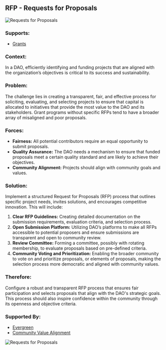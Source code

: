 ## RFP - Requests for Proposals

![Requests for Proposals](./output/illustrations/rfps.png)

### Supports:
* [Grants](./grants.html)

### Context:
In a DAO, efficiently identifying and funding projects that are aligned with the organization’s objectives is critical to its success and sustainability.

### Problem:
The challenge lies in creating a transparent, fair, and effective process for soliciting, evaluating, and selecting projects to ensure that capital is allocated to initiatives that provide the most value to the DAO and its stakeholders.  Grant programs without specific RFPs tend to have a broader array of misaligned and poor proposals.

### Forces:
- **Fairness:** All potential contributors require an equal opportunity to submit proposals.
- **Quality Assurance:** The DAO needs a mechanism to ensure that funded proposals meet a certain quality standard and are likely to achieve their objectives.
- **Community Alignment:** Projects should align with community goals and values.

### Solution:
Implement a structured Request for Proposals (RFP) process that outlines specific project needs, invites solutions, and encourages competitive innovation. This will include:
1. **Clear RFP Guidelines:** Creating detailed documentation on the submission requirements, evaluation criteria, and selection process.
2. **Open Submission Platform:** Utilizing DAO’s platforms to make all RFPs accessible to potential proposers and ensure submissions are transparent and open to community review.
3. **Review Committee:** Forming a committee, possibly with rotating membership, to evaluate proposals based on pre-defined criteria.
4. **Community Voting and Prioritization:** Enabling the broader community to vote on and prioritize proposals, or elements of proposals, making the selection process more democratic and aligned with community values.

### Therefore:
Configure a robust and transparent RFP process that ensures fair participation and selects proposals that align with the DAO's strategic goals. This process should also inspire confidence within the community through its openness and objective criteria.

### Supported By:
* [Evergreen](./evergreen.html)
* [Community Value Alignment](./community_value_alignment.html)

![Requests for Proposals](./output/rfps_specific_graph.png)